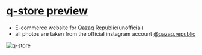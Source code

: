 # [q-store preview](https://xant1.github.io/E-commerce-website/)
- E-commerce website for Qazaq Republic(unofficial)
- all photos are taken from the official instagram account <a href="https://www.instagram.com/qazaq.republic/">@qazaq.republic</a>

![q-store](https://user-images.githubusercontent.com/94224520/205154243-e274922a-4a52-49ea-a21a-8a2cf2db8f62.gif)


